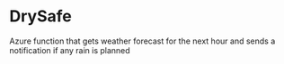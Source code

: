 # DrySafe
Azure function that gets weather forecast for the next hour and sends a notification if any rain is planned
